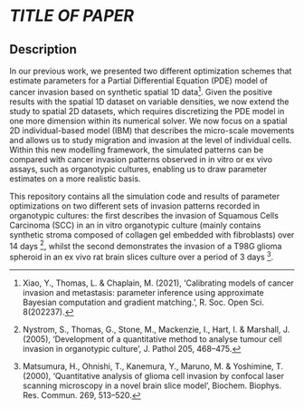 # ***TITLE OF PAPER***

## Description

In our previous work, we presented two different optimization schemes that estimate parameters for a Partial Differential Equation (PDE) model of cancer invasion based on synthetic spatial 1D data[^1]. Given the positive results with the spatial 1D dataset on variable densities, we now extend the study to spatial 2D datasets, which requires discretizing the PDE model in one more dimension within its numerical solver. We now focus on a spatial 2D individual-based model (IBM) that describes the micro-scale movements and allows us to study migration and invasion at the level of individual cells. Within this new modelling framework, the simulated patterns can be compared with cancer invasion patterns observed in in vitro or ex vivo assays, such as organotypic cultures, enabling us to draw parameter estimates on a more realistic basis. 

This repository contains all the simulation code and results of parameter optimizations on two different sets of invasion patterns recorded in organotypic cultures: the first describes the invasion of Squamous Cells Carcinoma (SCC) in an in vitro organotypic culture (mainly contains synthetic stroma composed of collagen gel embedded with fibroblasts) over 14 days [^2], whilst the second demonstrates the invasion of a T98G glioma spheroid in an ex vivo rat brain slices culture over a period of 3 days [^3].

[^1]: Xiao, Y., Thomas, L. & Chaplain, M. (2021), ‘Calibrating models of cancer invasion and metastasis: parameter inference using approximate Bayesian computation and gradient matching.’, R. Soc. Open Sci. 8(202237).
[^2]: Nystrom, S., Thomas, G., Stone, M., Mackenzie, I., Hart, I. & Marshall, J. (2005), ‘Development of a quantitative method to analyse tumour cell invasion in organotypic culture’, J. Pathol 205, 468–475.
[^3]: Matsumura, H., Ohnishi, T., Kanemura, Y., Maruno, M. & Yoshimine, T. (2000), ‘Quantitative analysis of glioma cell invasion by confocal laser scanning microscopy in a novel brain slice model’, Biochem. Biophys. Res. Commun. 269, 513–520.
